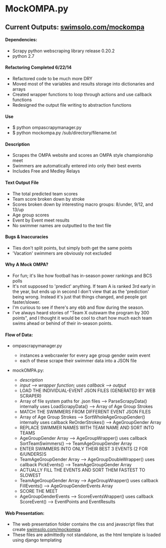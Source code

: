 # MockOMPA.py

## Current Outputs: [swimsolo.com/mockompa](http://www.swimsolo.com/mockompa)

#### Dependencies:
* Scrapy python webscraping library release 0.20.2
* python 2.7

#### Refactoring Completed 6/22/14
* Refactored code to be much more DRY
* Moved most of the variables and results storage into dictionaries and arrays
* Created wrapper functions to loop through actions and use callback functions
* Redesigned the output file writing to abstraction functions

#### Use
* $ python ompascrapymanager.py
* $ python mockompa.py /sub/directory/filename.txt

#### Description
* Scrapes the OMPA website and scores an OMPA style championship meet
* Swimmers are automatically entered into only their best events
* Includes Free and Medley Relays

#### Text Output File
* The total predicted team scores
* Team score broken down by stroke
* Scores broken down by interesting macro groups: 8/under, 9/12, and 13/up
* Age group scores
* Event by Event meet results
* No swimmer names are outputted to the text file

#### Bugs & Inaccuracies
* Ties don't split points, but simply both get the same points
* 'Vacation' swimmers are obviously not excluded

#### Why A Mock OMPA?
* For fun; it's like how football has in-season power rankings and BCS polls
* It's not supposed to 'predict' anything. If team A is ranked 3rd early in the year, but ends up in second I don't view that as the 'prediction' being wrong. Instead it's just that things changed, and people got faster/slower.
* I'm curious to see if there's any ebb and flow during the season.
* I've always heard stories of "Team X outswam the program by 300 points", and I thought it would be cool to chart how much each team swims ahead or behind of their in-season points.

#### Flow of Data:
* ompascrapymanager.py
  * instances a webcrawler for every age group gender swim event
  * each of these scrape their swimmer data into a JSON file

* mockOMPA.py:
  * _description_
  * _input --> wrapper function; uses callback --> output_
  * LOAD THE INDIVIDUAL-EVENT JSON FILES (GENERATED BY WEB SCRAPER)
  * Array of file system paths for .json files --> ParseScrapyData() internally uses LoadScrapyData() --> Array of Age Group Strokes
  * MATCH THE SWIMMERS FROM DIFFERENT EVENT JSON FILES 
  * Array of Age Group Strokes --> SortWholeAgeGroupGender() internally uses callback ReOrderStrokes() --> AgeGroupGender Array
  * REPLACE SWIMMER NAMES WITH TEAM NAME AND SORT INTO TEAMS
  * AgeGroupGender Array --> AgeGroupWrapper() uses callback SortTeamSwimmers() --> TeamAgeGroupGender Array
  * ENTER SWIMMERS INTO ONLY THEIR BEST 3 EVENTS (2 FOR 6/UNDERS)S
  * TeamAgeGroupGender Array --> AgeGroupDoubleWrapper() uses callback PickEvents() --> TeamAgeGroupGender Array
  * ACTUALLY FILL THE EVENTS AND SORT THEM FASTEST TO SLOWEST
  * TeamAgeGroupGender Array --> AgeGroupWrapper() uses callback FillEvents() --> AgeGroupGenderEvents Array
  * SCORE THE MEET
  * AgeGroupGenderEvents --> ScoreEventsWrapper() uses callback ScoreEvent() --> EventPoints and EventResults

#### Web Presentation:
* The web presentation folder contains the css and javascript files that create [swimsolo.com/mockompa](http://www.swimsolo.com/mockompa)
* These files are admittedly not standalone, as the html template is loaded using django templating